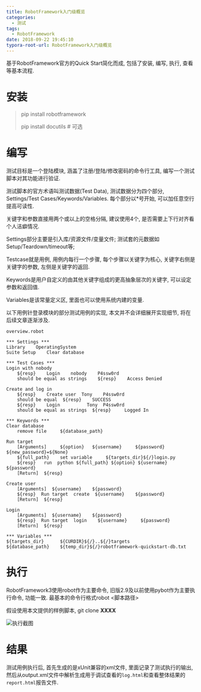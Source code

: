 ```yaml
---
title: RobotFramework入门级概览
categories:
  - 测试
tags:
  - RobotFramework
date: 2018-09-22 19:45:10
typora-root-url: RobotFramework入门级概览
---
```

基于RobotFramework官方的Quick Start简化而成, 包括了安装, 编写, 执行, 查看等基本流程.
<!--more-->

# 安装

> pip install robotframework
>
> pip install docutils  # 可选

# 编写

测试目标是一个登陆模块, 涵盖了注册/登陆/修改密码的命令行工具, 编写一个测试脚本对其功能进行验证.

测试脚本的官方术语叫测试数据(Test Data), 测试数据分为四个部分, Settings/Test Cases/Keywords/Variables. 每个部分以*号开始, 可以加任意空行提高可读性.

关键字和参数直接用两个或以上的空格分隔, 建议使用4个, 是否需要上下行对齐看个人洁癖情况.

Settings部分主要是引入库/资源文件/变量文件; 测试套的元数据如Setup/Teardown/timeout等; 

Testcase就是用例, 用例内每行一个步骤, 每个步骤以关键字为核心, 关键字右侧是关键字的参数, 左侧是关键字的返回.

Keywords是用户自定义的由其他关键字组成的更高抽象层次的关键字, 可以设定参数和返回值.

Variables是该常量定义区, 里面也可以使用系统内建的变量.

以下用例针登录模块的部分测试用例的实现, 本文并不会详细展开实现细节, 将在后续文章逐渐涉及.

`overview.robot`

```robot
*** Settings ***
Library    OperatingSystem
Suite Setup    Clear database

*** Test Cases ***
Login with nobody
    ${resp}    Login    nobody    P4ssw0rd
    should be equal as strings    ${resp}    Access Denied

Create and log in
    ${resp}    Create user  Tony    P4ssw0rd
    should be equal  ${resp}    SUCCESS
    ${resp}    Login          Tony  P4ssw0rd
    should be equal as strings  ${resp}     Logged In

*** Keywords ***
Clear database
    remove file     ${database_path}

Run target
    [Arguments]     ${option}   ${username}     ${password}     ${new_password}=${None}
    ${full_path}    set variable     ${targets_dir}${/}login.py
    ${resp}   run  python ${full_path} ${option} ${username} ${password}
    [Return]  ${resp}

Create user
    [Arguments]  ${username}    ${password}
    ${resp}  Run target  create  ${username}    ${password}
    [Return]  ${resp}

Login
    [Arguments]  ${username}    ${password}
    ${resp}  Run target  login    ${username}     ${password}
    [Return]  ${resp}

*** Variables ***
${targets_dir}      ${CURDIR}${/}..${/}targets
${database_path}    ${temp_dir}${/}robotframework-quickstart-db.txt
```

# 执行

RobotFramework3使用robot作为主要命令, 旧版2.9及以前使用pybot作为主要执行命令, 功能一致. 最基本的命令行格式robot <脚本路径>

假设使用本文提供的样例脚本, git clone **XXXX**

![执行截图](执行.png)

# 结果

测试用例执行后, 首先生成的是xUnit兼容的xml文件, 里面记录了测试执行的输出, 然后从output.xml文件中解析生成用于调试查看的`log.html`和查看整体结果的`report.html`报告文件.

